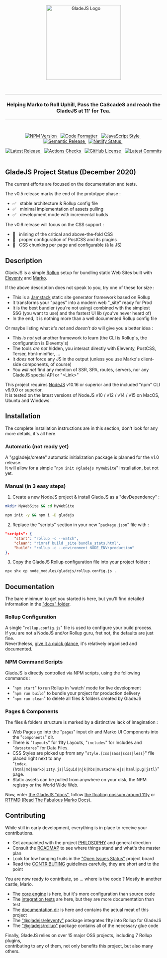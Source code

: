 <p align="center">
    <a href="https://gladejs.com" rel="nofollow">
        <img width="240" alt="GladeJS Logo" src="https://raw.githubusercontent.com/gladejs/gladejs/master/pages/logos/gladejs-hsl.svg">
    </a>
</p>

<br/><hr/>

<h3 align="center">Helping Marko to Roll Uphill, Pass the CaScadeS and reach the GladeJS at 11' for Tea.</h3>

<hr/><br/>

<p align="center">
    <a href="https://www.npmjs.com/package/gladejs" rel="nofollow">
        <img alt="NPM Version" src="https://badgen.net/npm/v/gladejs">
    </a>
    &nbsp;
    <a href="https://github.com/prettier/prettier">
        <img alt="Code Formatter" src="https://badgen.net/badge/code%20format/prettier/ff69b4">
    </a>
    &nbsp;
    <a href="https://standardjs.com" rel="nofollow">
        <img alt="JavaScript Style" src="https://badgen.net/badge/code%20style/standard/green">
    </a>
    &nbsp;
    <a href="https://github.com/semantic-release/semantic-release">
        <img alt="Semantic Release" src="https://badgen.net/badge/%20%20%F0%9F%93%A6%F0%9F%9A%80/semantic-release/e10079">
    </a>
    &nbsp;
    <a href="https://app.netlify.com/sites/main-gladejs-site/deploys" rel="nofollow">
        <img alt="Netlify Status" src="https://api.netlify.com/api/v1/badges/8e4756b1-ba23-45b4-a9ab-6fb041c40056/deploy-status">
    </a>
    &nbsp;
</p>

<p align="center">
    <a href="https://github.com/gladejs/gladejs/releases">
        <img alt="Latest Release" src="https://badgen.net/github/release/gladejs/gladejs">
    </a>
    &nbsp;
    <a href="https://github.com/gladejs/gladejs/actions">
        <img alt="Actions Checks" src="https://badgen.net/github/checks/gladejs/gladejs">
    </a>
    &nbsp;
    <a href="https://github.com/gladejs/gladejs/blob/master/LICENSE">
        <img alt="GitHub License" src="https://badgen.net/github/license/gladejs/gladejs">
    </a>
    &nbsp;
    <a href="https://github.com/gladejs/gladejs/commits/next">
        <img alt="Latest Commits" src="https://badgen.net/github/last-commit/gladejs/gladejs/next">
    </a>
    &nbsp;
</p>

## GladeJS Project Status (December 2020)

The current efforts are focused on the documentation and tests.

The v0.5 release marks the end of the prototype phase :

-   ✅ &nbsp; stable architecture & Rollup config file
-   ✅ &nbsp; minimal implementation of assets pulling
-   ✅ &nbsp; development mode with incremental builds

The v0.6 release will focus on the CSS support :

-   🚧 &nbsp; inlining of the critical and above-the-fold CSS
-   🚧 &nbsp; proper configuration of PostCSS and its plugins
-   🚧 &nbsp; CSS chunking per page and configurable (à la JS)

## Description

GladeJS is a simple [Rollup](https://rollupjs.org) setup for bundling static Web Sites built with [Eleventy](https://www.11ty.dev) and [Marko](https://markojs.com).

If the above description does not speak to you, try one of these for size :

-   This is a [Jamstack](https://jamstack.org) static site generator framework based on Rollup
-   It transforms your "pages" into a modern web "\_site" ready for Prod
-   It is the best bundler (you're not using) combined with the simplest<br/>
    SSG (you want to use) and the fastest UI lib (you've never heard of)
-   In the end, it is nothing more than a well documented Rollup config file

Or maybe listing what _it's not_ and _doesn't do_ will give you a better idea :

-   This _is not_ yet another framework to learn (the CLI is Rollup's, the configuration is Eleventy's)
-   The tools _are not_ hidden, you interact directly with Eleventy, PostCSS, Terser, html-minifier, ...
-   It _does not_ force any JS in the output (unless you use Marko's client-side components, of course)
-   You _will not_ find any mention of SSR, SPA, routes, servers, nor any GladeJS special API or "\<Link\>"

This project requires [NodeJS](https://nodejs.org) v10.16 or superior and the included "npm" CLI v6.9.0 or superior.<br/>
It is tested on the latest versions of NodeJS v10 / v12 / v14 / v15 on MacOS, Ubuntu and Windows.

## Installation

The complete installation instructions are in this section, don't look for any more details, it's all here.

### Automatic (not ready yet)

A "@gladejs/create" automatic initialization package is planned for the v1.0 release.<br/>
It will allow for a simple "`npm init @gladejs MyWebSite`" installation, but not yet.

### Manual (in 3 easy steps)

1. Create a new NodeJS project & install GladeJS as a "devDependency" :

```bash
mkdir MyWebSite && cd MyWebSite

npm init -y && npm i -D gladejs
```

2. Replace the "scripts" section in your new "`package.json`" file with :

```json
"scripts": {
    "start": "rollup -c --watch",
    "clean": "rimraf build _site bundle_stats.html",
    "build": "rollup -c --environment NODE_ENV:production"
},
```

3. Copy the GladeJS Rollup configuration file into your project folder :

```bash
npx shx cp node_modules/gladejs/rollup.config.js .
```

## Documentation

The bare minimum to get you started is here, but you'll find detailed information in the ["docs" folder](./docs).

### Rollup Configuration

A single "`rollup.config.js`" file is used to configure your build process.<br/>
If you are not a NodeJS and/or Rollup guru, fret not, the defaults are just fine.<br/>
Nevertheless, [give it a quick glance](./rollup.config.js), it's relatively organised and documented.

### NPM Command Scripts

GladeJS is directly controlled via NPM scripts, using the following commands :

-   "`npm start`" to run Rollup in 'watch' mode for live development
-   "`npm run build`" to bundle your project for production delivery
-   "`npm run clean`" to delete all files & folders created by GladeJS

### Pages & Components

The files & folders structure is marked by a distinctive lack of imagination :

-   Web Pages go into the "`pages`" input dir and Marko UI Components into the "`components`" dir.
-   There is "`layouts`" for 11ty Layouts, "`includes`" for Includes and "`datastores`" for Data Files.
-   CSS Styles are picked up from any "`style.{css|sass|scss|less}`" file placed right next to any<br/>
    "`index.{html|md|marko|11ty.js|liquid|njk|hbs|mustache|ejs|haml|pug|jstl}`" page.
-   Static assets can be pulled from anywhere on your disk, the NPM registry or the World Wide Web.

Now, enter [the GladeJS "docs"](./docs), follow [the floating possum around 11ty](https://www.11ty.dev/docs/) or [RTFMD (Read The Fabulous Marko Docs)](https://markojs.com/docs/getting-started/).

## Contributing

While still in early development, everything is in place to receive your contributions.

-   Get acquainted with the project [PHILOSOPHY](./PHILOSOPHY.md) and general direction
-   Consult the [ROADMAP](./ROADMAP.md) to see where things stand and what's the master plan
-   Look for low hanging fruits in the ["Open Issues Status"](https://github.com/gladejs/gladejs/projects/1) project board
-   Read the [CONTRIBUTING](./CONTRIBUTING.md) guidelines carefully, they are short and to the point

You are now ready to contribute, so ... where is the code ? Mostly in another castle, Mario.

-   The [core engine](./rollup.config.js) is here, but it's more configuration than source code
-   The [integration tests](./tests) are here, but they are more documentation than test
-   The [documentation dir](./docs) is here and contains the actual meat of this project
-   The ["@gladejs/eleventy"](https://github.com/gladejs/eleventy) package integrates 11ty into Rollup for GladeJS
-   The ["@gladejs/rollup"](https://github.com/gladejs/rollup) package contains all of the necessary glue code

Finally, GladeJS relies on over 15 major OSS projects, including 7 Rollup plugins,<br/>
contributing to any of them, not only benefits this project, but also many others.
